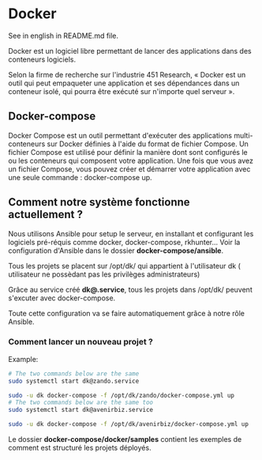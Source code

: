# Docker

See in english in README.md file.

Docker est un logiciel libre permettant de lancer des applications dans des conteneurs logiciels.

Selon la firme de recherche sur l'industrie 451 Research, « Docker est un outil qui peut empaqueter une application et ses dépendances dans un conteneur isolé, qui pourra être exécuté sur n'importe quel serveur ».

## Docker-compose

Docker Compose est un outil permettant d'exécuter des applications multi-conteneurs sur Docker définies à l'aide du format de fichier Compose. Un fichier Compose est utilisé pour définir la manière dont sont configurés le ou les conteneurs qui composent votre application. Une fois que vous avez un fichier Compose, vous pouvez créer et démarrer votre application avec une seule commande : docker-compose up.

## Comment notre système fonctionne actuellement ?

Nous utilisons Ansible pour setup le serveur, en installant et configurant les logiciels pré-réquis comme docker, docker-compose, rkhunter... Voir la configuration d'Ansible dans le dossier **docker-compose/ansible**.

Tous les projets se placent sur /opt/dk/ qui appartient à l'utilisateur dk ( utilisateur ne possèdant pas les privilèges administrateurs)

Grâce au service créé **dk@.service**, tous les projets dans /opt/dk/ peuvent s'excuter avec docker-compose.

Toute cette configuration va se faire automatiquement grâce à notre rôle Ansible.
### Comment lancer un nouveau projet ?

Example:

```bash
# The two commands below are the same
sudo systemctl start dk@zando.service

sudo -u dk docker-compose -f /opt/dk/zando/docker-compose.yml up
# The two commands below are the same too
sudo systemctl start dk@avenirbiz.service

sudo -u dk docker-compose -f /opt/dk/avenirbiz/docker-compose.yml up
```
Le dossier **docker-compose/docker/samples** contient les exemples de comment est structuré les projets déployés.